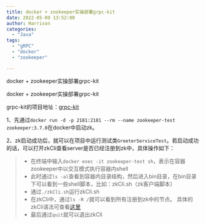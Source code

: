```yaml
---
title: docker + zookeeper实操部署grpc-kit
date: 2022-05-09 13:52:00
author: Harrison
categories:
  - "Java"
tags:
  - "gRPC"
  - "docker"
  - "zookeeper"

---
```

docker + zookeeper实操部署grpc-kit
<!-- more -->

docker + zookeeper实操部署grpc-kit

grpc-kit的项目地址：[grpc-kit](https://github.com/KangHarrison/grpc-java-kit/)

1、先通过`docker run -d -p 2181:2181 --rm --name zookeeper-test zookeeper:3.7.0`在docker中启动zk。

2、zk启动成功后，就可以在项目中运行测试类`GreeterServiceTest`。若启动成功的话，可以打开zkCli查看server是否已经注册到zk中，具体操作如下：
> + 在终端中输入`docker exec -it zookeeper-test sh`，表示在容器zookeeper中以交互模式执行容器内shell
> + 此时通过`ls -al`查看到容器内目录结构，然后进入bin目录，在bin目录下可以看到一些shell脚本，比如：zkCli.sh（zk客户端脚本）
> + 通过`./zkCli.sh`运行zkCli.sh
> + 在zkCli中，通过`ls -R /`就可以看到所有注册到zk中的节点。
> 具体的zkCli语法可查看[这里](https://zookeeper.apache.org/doc/r3.6.0/zookeeperCLI.html)
> + 最后通过`quit`就可以退出zkCli

